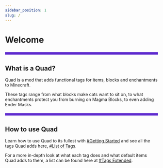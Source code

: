```yaml
---
sidebar_position: 1
slug: /
---
```


# Welcome

![](https://raw.githubusercontent.com/LieOnLion/LieOnLion/main/images/strip/lol.png)

## What is a Quad?

Quad is a mod that adds functional tags for items, blocks and enchantments to Minecraft.

These tags range from what blocks make cats want to sit on, to what enchantments protect you from burning on Magma Blocks, to even adding Ender Masks.

![](https://raw.githubusercontent.com/LieOnLion/LieOnLion/main/images/strip/lol.png)

## How to use Quad

Learn how to use Quad to its fullest with [#Getting Started](/category/getting-started) and see all the tags Quad adds here, [#List of Tags](/getting-stared/list-of-tags).

For a more in-depth look at what each tag does and what default items Quad adds to them, a list can be found here at [#Tags Extended](/category/tags-extended).
